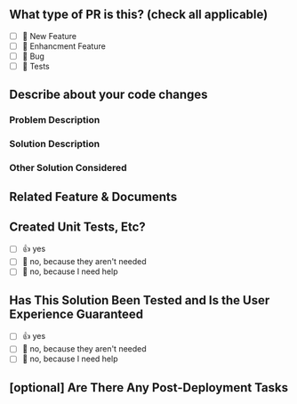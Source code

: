 ## What type of PR is this? (check all applicable)
- [ ] 🍕 New Feature
- [ ] 🎨 Enhancment Feature
- [ ] 🐛 Bug
- [ ] 🧪 Tests

## Describe about your code changes

### Problem Description
<!-- 
Please describe the problem you resolved
-->
### Solution Description
<!-- 
Please describe your solution and explain why you chose it
-->
### Other Solution Considered
<!-- 
Briefly describe other solutions and why you didn't choose them
-->

## Related Feature & Documents
<!-- 
Please use this format link issue numbers: Fixes #123
-->

## Created Unit Tests, Etc?
- [ ] 👍 yes
- [ ] 🙅 no, because they aren't needed
- [ ] 🙋 no, because I need help
## Has This Solution Been Tested and Is the User Experience Guaranteed
- [ ] 👍 yes
- [ ] 🙅 no, because they aren't needed
- [ ] 🙋 no, because I need help
## [optional] Are There Any Post-Deployment Tasks